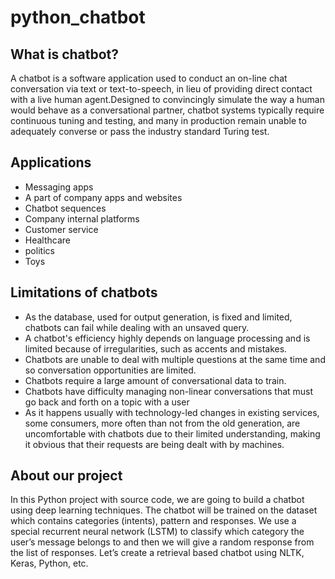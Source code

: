# python_chatbot
## What is chatbot?
A chatbot is a software application used to conduct an on-line chat conversation via text or text-to-speech, in lieu of providing direct contact with a live human agent.Designed to convincingly simulate the way a human would behave as a conversational partner, chatbot systems typically require continuous tuning and testing, and many in production remain unable to adequately converse or pass the industry standard Turing test.

## Applications
- Messaging apps
- A part of company apps and websites 
- Chatbot sequences 
- Company internal platforms 
- Customer service
- Healthcare
- politics 
- Toys

## Limitations of chatbots

- As the database, used for output generation, is fixed and limited, chatbots can fail while dealing with an unsaved query.
- A chatbot's efficiency highly depends on language processing and is limited because of irregularities, such as accents and mistakes.
- Chatbots are unable to deal with multiple questions at the same time and so conversation opportunities are limited.
- Chatbots require a large amount of conversational data to train.
- Chatbots have difficulty managing non-linear conversations that must go back and forth on a topic with a user 
- As it happens usually with technology-led changes in existing services, some consumers, more often than not from the old generation, are uncomfortable with chatbots due to their   limited understanding, making it obvious that their requests are being dealt with by machines.

## About our project

In this Python project with source code, we are going to build a chatbot using deep learning techniques. The chatbot will be trained on the dataset which contains categories (intents), pattern and responses. We use a special recurrent neural network (LSTM) to classify which category the user’s message belongs to and then we will give a random response from the list of responses.  Let’s create a retrieval based chatbot using NLTK, Keras, Python, etc.
